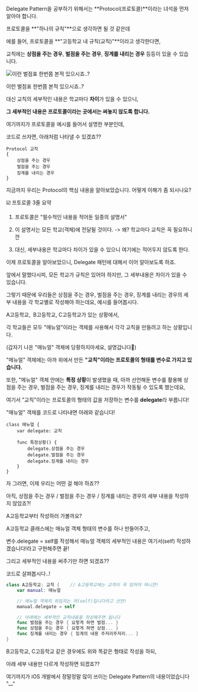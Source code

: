 
Delegate Pattern을 공부하기 위해서는 **Protocol(프로토콜)**이라는 녀석을 먼저 알아야 합니다.

프로토콜을 **"하나의 규칙"**으로 생각하면 될 것 같은데

에를 들어, 프로토콜을 **"고등학교 내 규칙(교칙)"**이라고 생각한다면,

교칙에는 **상점을 주는 경우**, **벌점을 주는 경우**, **징계를 내리는 경우** 등등이 있을 수 있습니다.

![이런 벌점표 한번쯤 본적 있으시죠..?](https://blog.kakaocdn.net/dn/cXl5N6/btrb66PGq7U/7QCifG2dd2JxQcwiixSXKK/img.png)

이런 벌점표 한번쯤 본적 있으시죠..?

대신 교칙의 세부적인 내용은 학교마다 **차이**가 있을 수 있으니,

**그 세부적인 내용은 프로토콜이라는 곳에서는 써놓지 않도록 합니다.**

여기까지가 프로토콜을 예시를 들어서 설명한 부분인데,

코드로 쓰자면, 아래처럼 나타낼 수 있겠죠??

```
Protocol 교칙
{
    상점을 주는 경우
    벌점을 주는 경우
    징계를 내리는 경우
}
```

지금까지 우리는 Protocol의 핵심 내용을 알아보았습니다. 어떻게 이해가 좀 되시나요?

<aside>
☑️ 프토로콜 3줄 요약

1. 프로토콜은 "필수적인 내용을 적어둔 일종의 설명서"

2. 이 설명서는 모든 학교(객체)에 전달될 것이다. -> 왜? 학교마다 교칙은 꼭 필요하니깐

3. 대신, 세부내용은 학교마다 차이가 있을 수 있으니 여기에는 적어두지 않도록 한다.

</aside>

이제 프로토콜을 알아보았으니, Delegate 패턴에 대해서 이어 알아보도록 하죠.

앞에서 말했다시피, 모든 학교가 규칙은 있어야 하지만, 그 세부내용은 차이가 있을 수 있습니다.

그렇기 때문에 우리들은 상점을 주는 경우, 벌점을 주는 경우, 징계를 내리는 경우의 세부 내용을 각 학교별로 작성해야 하는데요, 예시를 들어봅시다.

A고등학교,  B고등학교, C고등학교가 있는 상황에서,

각 학교들은 모두 "매뉴얼"이라는 객체를 사용해서 각각 교칙을 만들려고 하는 상황입니다.

(갑자기 나온 "매뉴얼" 객체에 당황하지마세요, 설명갑니다💨)

"메뉴얼" 객체에는 아까 위에서 만든 **"교칙"이라는 프로토콜의 형태를 변수로 가지고 있습니다.**

또한, "메뉴얼" 객체 안에는 **특정 상황**이 발생했을 때, 아까 선언해둔 변수를 활용해 상점을 주는 경우, 벌점을 주는 경우, 징계를 내리는 경우가 작동될 수 있도록 했는데요,

여기서 "교칙"이라는 프로토콜의 형태의 값을 저장하는 변수를 **delegate**라 부릅니다!

"매뉴얼" 객체를 코드로 나타내면 아래와 같습니다!

```
class 매뉴얼 {
    var delegate: 교칙

    func 특정상황() {
        delegate.상점을 주는 경우
        delegate.벌점을 주는 경우
        delegate.징계를 내리는 경우
    }
}
```

자 그러면, 이제 우리는 어떤 걸 해야 하죠??

아직, 상점을 주는 경우 / 벌점을 주는 경우 / 징계를 내리는 경우의 세부 내용을 작성하지 않았죠?!

A고등학교부터 작성하러 가볼까요?

A고등학교 클래스에는 매뉴얼 객체 형태의 변수를 하나 만들어주고,

변수.delegate = self를 작성해서 매뉴얼 객체의 세부적인 내용은 여기서(self) 작성하겠습니다!라고 구현해주면 끝!

그리고 세부적인 내용을 써주기만 하면 되겠죠??

코드로 살펴봅시다..!

```swift
class A고등학교: 교칙 {    // A고등학교에는 교칙이 꼭 있어야 하니깐!
    var manual: 매뉴얼

    // 매뉴얼 객체의 위임자는 저(self)입니다라고 선언!
    manual.delegate = self

    // 아래에는 세부적인 교칙내용을 작성해주면 됩니다
    func 벌점을 주는 경우 { 요렇게 하면 벌점... }
    func 상점을 주는 경우 { 요렇게 하면 상점... }
    func 징계를 내리는 경우 { 징계의 내용 주저리주저리... }
}
```

B고등학교, C고등학교 같은 경우에도 위와 똑같은 형태로 작성을 하되,

아래 세부 내용만 다르게 작성하면 되겠죠??

여기까지가 iOS 개발에서 정말정말 많이 쓰이는 Delegate Pattern의 내용이었습니다 ^__^
